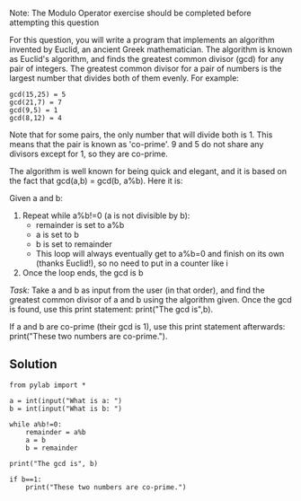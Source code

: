 Note: The Modulo Operator exercise should be completed before attempting this question

For this question, you will write a program that implements an algorithm invented by Euclid, an ancient Greek mathematician. The algorithm is known as Euclid's algorithm, and finds the greatest common divisor (gcd) for any pair of integers. The greatest common divisor for a pair of numbers is the largest number that divides both of them evenly. For example:

````
gcd(15,25) = 5
gcd(21,7) = 7
gcd(9,5) = 1
gcd(8,12) = 4
````

Note that for some pairs, the only number that will divide both is 1. This means that the pair is known as 'co-prime'. 9 and 5 do not share any divisors except for 1, so they are co-prime. 

The algorithm is well known for being quick and elegant, and it is based on the fact that gcd(a,b) = gcd(b, a%b). Here it is:

Given a and b:
1. Repeat while a%b!=0 (a is not divisible by b):
    - remainder is set to a%b
    - a is set to b
    - b is set to remainder
    - This loop will always eventually get to a%b=0 and finish on its own (thanks Euclid!), so no need to put in a counter like i
2. Once the loop ends, the gcd is b

*Task:* Take a and b as input from the user (in that order), and find the greatest common divisor of a and b using the algorithm given. Once the gcd is found, use this print statement: print("The gcd is",b). 

If a and b are co-prime (their gcd is 1), use this print statement afterwards: print("These two numbers are co-prime."). 


## Solution

````
from pylab import *

a = int(input("What is a: ")
b = int(input("What is b: ")

while a%b!=0:
    remainder = a%b
    a = b
    b = remainder

print("The gcd is", b)

if b==1:
    print("These two numbers are co-prime.")
````

